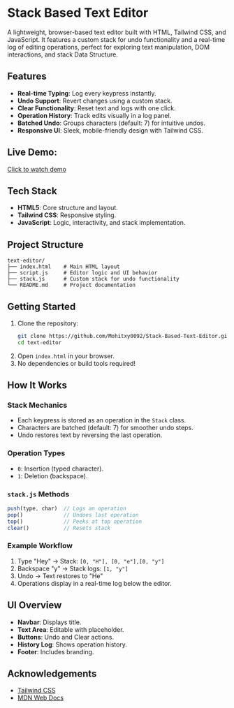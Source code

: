 # Stack Based Text Editor

A lightweight, browser-based text editor built with HTML, Tailwind CSS, and JavaScript. It features a custom stack for undo functionality and a real-time log of editing operations, perfect for exploring text manipulation, DOM interactions, and stack Data Structure.

## Features
- **Real-time Typing**: Log every keypress instantly.
- **Undo Support**: Revert changes using a custom stack.
- **Clear Functionality**: Reset text and logs with one click.
- **Operation History**: Track edits visually in a log panel.
- **Batched Undo**: Groups characters (default: 7) for intuitive undos.
- **Responsive UI**: Sleek, mobile-friendly design with Tailwind CSS.
## Live Demo:
[Click to watch demo](https://stack-based-text-editor.vercel.app/)
## Tech Stack
- **HTML5**: Core structure and layout.
- **Tailwind CSS**: Responsive styling.
- **JavaScript**: Logic, interactivity, and stack implementation.

## Project Structure
```
text-editor/
├── index.html    # Main HTML layout
├── script.js     # Editor logic and UI behavior
├── stack.js      # Custom stack for undo functionality
└── README.md     # Project documentation
```

## Getting Started
1. Clone the repository:
   ```bash
   git clone https://github.com/Mohitxy0092/Stack-Based-Text-Editor.git
   cd text-editor
   ```
2. Open `index.html` in your browser.
3. No dependencies or build tools required!

## How It Works
### Stack Mechanics
- Each keypress is stored as an operation in the `Stack` class.
- Characters are batched (default: 7) for smoother undo steps.
- Undo restores text by reversing the last operation.

### Operation Types
- `0`: Insertion (typed character).
- `1`: Deletion (backspace).

### `stack.js` Methods
```js
push(type, char)  // Logs an operation
pop()             // Undoes last operation
top()             // Peeks at top operation
clear()           // Resets stack
```

### Example Workflow
1. Type "Hey" → Stack: `[0, "H"], [0, "e"],[0, "y"] `
2. Backspace "y" → Stack logs: `[1, "y"]`
3. Undo → Text restores to "He"
4. Operations display in a real-time log below the editor.

## UI Overview
- **Navbar**: Displays title.
- **Text Area**: Editable with placeholder.
- **Buttons**: Undo and Clear actions.
- **History Log**: Shows operation history.
- **Footer**: Includes branding.

## Acknowledgements
- [Tailwind CSS](https://tailwindcss.com/)
- [MDN Web Docs](https://developer.mozilla.org/)
